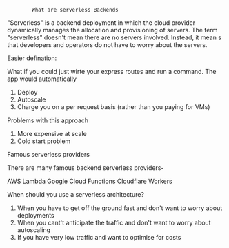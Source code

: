             What are serverless Backends


"Serverless" is a backend deployment in which the cloud provider dynamically manages the allocation and provisioning of servers. The term "serverless" doesn't mean there are no servers involved. Instead, it mean s that developers and operators do not have to worry about the servers.


Easier defination:

What if you could just wirte your express routes and run a command. The app would automatically

1. Deploy 
2. Autoscale
3. Charge you on a per request basis (rather than you paying for VMs)

Problems with this approach 

1. More expensive at scale 
2. Cold start problem


Famous serverless providers

There are many famous backend serverless providers-

AWS Lambda
Google Cloud Functions
Cloudflare Workers


When should you use a serverless architecture?

1. When you have to get off the ground fast and don't want to worry about deployments 
2. When you cant't anticipate the traffic and don't want to worry about autoscaling
3. If you have very low traffic and want to optimise for costs
